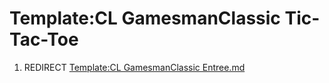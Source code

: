 Template:CL GamesmanClassic Tic-Tac-Toe
=======================================

1.  REDIRECT [Template:CL GamesmanClassic Entree.md](Template:CL_GamesmanClassic_Entree.md "wikilink")

